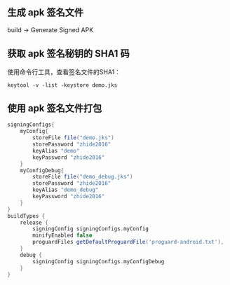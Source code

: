 ## 生成 apk 签名文件
build -> Generate Signed APK
## 获取 apk 签名秘钥的 SHA1 码
使用命令行工具，查看签名文件的SHA1：
```
keytool -v -list -keystore demo.jks    
```
## 使用 apk 签名文件打包
```groovy
signingConfigs{
    myConfig{
        storeFile file("demo.jks")
        storePassword "zhide2016"
        keyAlias "demo"
        keyPassword "zhide2016"
    }
    myConfigDebug{
        storeFile file("demo_debug.jks")
        storePassword "zhide2016"
        keyAlias "demo_debug"
        keyPassword "zhide2016"
    }
}
buildTypes {
    release {
        signingConfig signingConfigs.myConfig
        minifyEnabled false
        proguardFiles getDefaultProguardFile('proguard-android.txt'), 'proguard-rules.pro'
    }
    debug {
        signingConfig signingConfigs.myConfigDebug
    }
}
```
